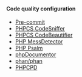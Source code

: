 <!---
This file is part of the sshilko/php-sql-mydb package.

(c) Sergei Shilko <contact@sshilko.com>

MIT License

For the full copyright and license information, please view the LICENSE
file that was distributed with this source code.

@license https://opensource.org/licenses/mit-license.php MIT
-->
#### Code quality configuration

- [Pre-commit](https://pre-commit.com/)
- [PHPCS CodeSniffer](https://github.com/squizlabs/PHP_CodeSniffer)
- [PHPCS CodeBeautifier](https://github.com/squizlabs/PHP_CodeSniffer)
- [PHP MessDetector](https://phpmd.org/)
- [PHP Psalm](https://psalm.dev/)
- [phpDocumentor](https://www.phpdoc.org)
- [phan/phan](https://github.com/phan/phan)
- [PHPCPD](https://github.com/sebastianbergmann/phpcpd)
